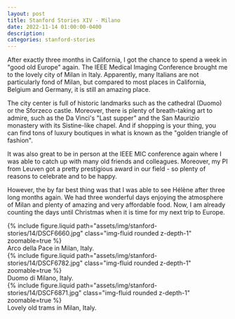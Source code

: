 ```yaml
---
layout: post
title: Stanford Stories XIV - Milano
date: 2022-11-14 01:00:00-0400
description:
categories: stanford-stories
---
```


After exactly three months in California, I got the chance to spend a week
in "good old Europe" again. The IEEE Medical Imaging Conference brought me to the
lovely city of Milan in Italy. Apparently, many Italians are not particularly
fond of Milan, but compared to most places in California, Belgium and Germany,
it is still an amazing place.

The city center is full of historic landmarks such as the cathedral (Duomo) or
the Sforzeco castle. Moreover, there is plenty of breath-taking art to admire,
such as the Da Vinci's "Last supper" and the San Maurizio monastery with its
Sistine-like chapel. And if shopping is your thing, you can find tons of
luxury boutiques in what is known as the "golden triangle of fashion".

It was also great to be in person at the IEEE MIC conference again where I
was able to catch up with many old friends and colleagues. Moreover, my
PI from Leuven got a pretty prestigious award in our field - so plenty of
reasons to celebrate and to be happy.

However, the by far best thing was that I was able to see Hélène after
three long months again. We had three wonderful days enjoying the atmosphere
of Milan and plenty of amazing and very affordable food.
Now, I am already counting the days until Christmas when it is time for my
next trip to Europe.

<div class="row mt-3">
    <div class="col-sm mt-3 mt-md-0">
        {% include figure.liquid path="assets/img/stanford-stories/14/DSCF6660.jpg" class="img-fluid rounded z-depth-1" zoomable=true %}
    </div>
</div>
<div class="caption">
    Arco della Pace in Milan, Italy.
</div>
<div class="row mt-3">
    <div class="col-sm mt-3 mt-md-0">
        {% include figure.liquid path="assets/img/stanford-stories/14/DSCF6782.jpg" class="img-fluid rounded z-depth-1" zoomable=true %}
    </div>
</div>
<div class="caption">
    Duomo di Milano, Italy.
</div>

<div class="row mt-3">
    <div class="col-sm mt-3 mt-md-0">
        {% include figure.liquid path="assets/img/stanford-stories/14/DSCF6871.jpg" class="img-fluid rounded z-depth-1" zoomable=true %}
    </div>
</div>
<div class="caption">
    Lovely old trams in Milan, Italy.
</div>
